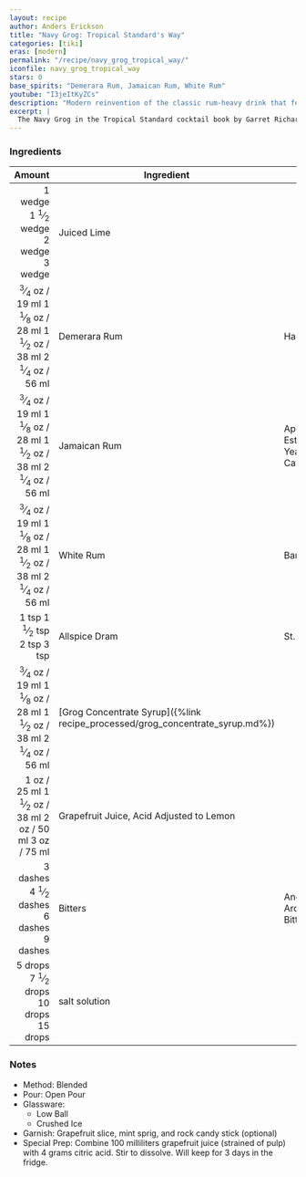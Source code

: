 ```yaml
---
layout: recipe
author: Anders Erickson
title: "Navy Grog: Tropical Standard's Way"
categories: [tiki]
eras: [modern]
permalink: "/recipe/navy_grog_tropical_way/"
iconfile: navy_grog_tropical_way
stars: 0
base_spirits: "Demerara Rum, Jamaican Rum, White Rum"
youtube: "I3jeItKyZCs"
description: "Modern reinvention of the classic rum-heavy drink that features a spiced grog concentrate syrup made with Mexican cola and toasted allspice."
excerpt: |
  The Navy Grog in the Tropical Standard cocktail book by Garret Richard and Ben Schaffer is a departure from the Don the Beachcomber and Trader Vic's recipes, applying modern cocktail techniques to a Tiki classic. The recipe is meticulously crafted, calling for specific measurements of a blend of rums—including a Demerara, a Jamaican, and a white rum—and a complex, homemade "grog concentrate" syrup. This unique concentrate is a key feature, made by toasting allspice and simmering it with Mexican Coca-Cola and sugar. The drink also uses acid-adjusted grapefruit juice, a technique that alters the juice's pH to mimic the brightness and tartness of a different citrus, ensuring a precise flavor balance. The final cocktail is flash-blended and garnished with a spent lime peel and mint.
---
```


### Ingredients

|   Amount | Ingredient                                                          | Brand                              |
| -------: | ------------------------------------------------------------------- | ---------------------------------- |
|  <span class="onex active">1 wedge </span> <span class="onehalfx">1 <sup>1</sup>&frasl;<sub>2</sub> wedge </span> <span class="twox">2 wedge </span> <span class="threex">3 wedge </span>| Juiced Lime                                                         |
|  <span class="onex active"> <sup>3</sup>&frasl;<sub>4</sub> oz  / 19 ml</span> <span class="onehalfx">1 <sup>1</sup>&frasl;<sub>8</sub> oz  / 28 ml</span> <span class="twox">1 <sup>1</sup>&frasl;<sub>2</sub> oz  / 38 ml</span> <span class="threex">2 <sup>1</sup>&frasl;<sub>4</sub> oz  / 56 ml</span>| Demerara Rum                                                        | Hamilton 86                        |
|  <span class="onex active"> <sup>3</sup>&frasl;<sub>4</sub> oz  / 19 ml</span> <span class="onehalfx">1 <sup>1</sup>&frasl;<sub>8</sub> oz  / 28 ml</span> <span class="twox">1 <sup>1</sup>&frasl;<sub>2</sub> oz  / 38 ml</span> <span class="threex">2 <sup>1</sup>&frasl;<sub>4</sub> oz  / 56 ml</span>| Jamaican Rum                                                        | Appleton Estate 12 Year Rare Casks |
|  <span class="onex active"> <sup>3</sup>&frasl;<sub>4</sub> oz  / 19 ml</span> <span class="onehalfx">1 <sup>1</sup>&frasl;<sub>8</sub> oz  / 28 ml</span> <span class="twox">1 <sup>1</sup>&frasl;<sub>2</sub> oz  / 38 ml</span> <span class="threex">2 <sup>1</sup>&frasl;<sub>4</sub> oz  / 56 ml</span>| White Rum                                                           | Barbancourt                        |
|    <span class="onex active">1 tsp </span> <span class="onehalfx">1 <sup>1</sup>&frasl;<sub>2</sub> tsp </span> <span class="twox">2 tsp </span> <span class="threex">3 tsp </span>| Allspice Dram                                                       | St. Elizabeth                      |
|  <span class="onex active"> <sup>3</sup>&frasl;<sub>4</sub> oz  / 19 ml</span> <span class="onehalfx">1 <sup>1</sup>&frasl;<sub>8</sub> oz  / 28 ml</span> <span class="twox">1 <sup>1</sup>&frasl;<sub>2</sub> oz  / 38 ml</span> <span class="threex">2 <sup>1</sup>&frasl;<sub>4</sub> oz  / 56 ml</span>| [Grog Concentrate Syrup]({%link recipe_processed/grog_concentrate_syrup.md%}) |
|     <span class="onex active">1 oz  / 25 ml</span> <span class="onehalfx">1 <sup>1</sup>&frasl;<sub>2</sub> oz  / 38 ml</span> <span class="twox">2 oz  / 50 ml</span> <span class="threex">3 oz  / 75 ml</span>| Grapefruit Juice, Acid Adjusted to Lemon                            |
| <span class="onex active">3 dashes</span> <span class="onehalfx">4 <sup>1</sup>&frasl;<sub>2</sub> dashes</span> <span class="twox">6 dashes</span> <span class="threex">9 dashes</span>| Bitters                                                             | Angostura Aromatic Bitters         |
|  <span class="onex active">5 drops </span> <span class="onehalfx">7 <sup>1</sup>&frasl;<sub>2</sub> drops </span> <span class="twox">10 drops </span> <span class="threex">15 drops </span>| salt solution                                                       |

### Notes

- Method: Blended
- Pour: Open Pour
- Glassware:
  - Low Ball
  - Crushed Ice
- Garnish: Grapefruit slice, mint sprig, and rock candy stick (optional)
- Special Prep: Combine 100 milliliters grapefruit juice (strained of pulp) with 4 grams citric acid. Stir to dissolve. Will keep for 3 days in the fridge.

    
<script type="application/ld+json">
{
  "@context": "https://schema.org",
  "@type": "Recipe",
  "author": {
    "@type": "Person",
    "name": "{{ page.author }}"
    },
  "image": "{%- for page in page.categories limit: 1 %}{% assign cat = site.data.categories | where: "slug", page | first %}{{ site.url }}{{ site.baseurl}}/assets/images/category_{{cat.slug}}.svg{% endfor -%}",
  "description": "{{ page.excerpt | strip_html | replace: '"', "'" }}",
  "recipeIngredient": [
  " 1 wedge Juiced Lime",
  " 0.75 oz Demerara Rum ",
  " 0.75 oz Jamaican Rum ",
  " 0.75 oz White Rum",
  " 1 tsp Allspice Dram",
  " 0.75 oz Grog Concentrate Syrup",
  "1 oz Grapefruit Juice, Acid Adjusted to Lemon ",
  "3 dashes Bitters",
  " 5 drops salt solution"
    ],
  "name": "{{ page.title }}",
  "recipeInstructions": [
    {
      "@type": "HowToStep",
      "text": "- Method: Blended"
    },
    {
      "@type": "HowToStep",
      "text": "- Pour: Open Pour"
    },
    {
      "@type": "HowToStep",
      "text": "- Glassware:"
    },
    {
      "@type": "HowToStep",
      "text": "  - Low Ball"
    },
    {
      "@type": "HowToStep",
      "text": "  - Crushed Ice"
    },
    {
      "@type": "HowToStep",
      "text": "- Garnish: Grapefruit slice, mint sprig, and rock candy stick (optional)"
    },
    {
      "@type": "HowToStep",
      "text": "- Special Prep: Combine 100 milliliters grapefruit juice (strained of pulp) with 4 grams citric acid. Stir to dissolve. Will keep for 3 days in the fridge."
    }
    ],
  "recipeYield": "1 cocktail",
  "recipeCategory": "cocktail",
  {% if page.stars and site.data.ratings[page.iconfile].ratings -%}"aggregateRating": {
   "@type": "AggregateRating",
   "ratingValue": "{%- include stars_metadata.html %}",
   "bestRating": "5",
   "reviewCount": "2"},{%- endif %}
  "recipeCuisine": "global",
  "prepTime": "PT20M",
  "cookTime": "PT15S",
  "keywords": "{{ page.title }}, cocktail, {{ page.eras }}, {%- include category_metadata.html -%}, {%- include spirits_metadata.html -%}"
}
</script>

    
